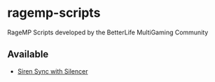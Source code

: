 # ragemp-scripts
RageMP Scripts developed by the BetterLife MultiGaming Community

## Available

- [Siren Sync with Silencer](SirenSyncWithSilencer/)
